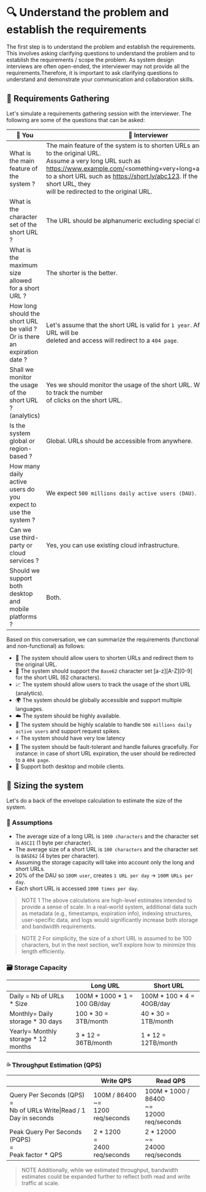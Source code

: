 
# 🔍 Understand the problem and establish the requirements
The first step is to understand the problem and establish the requirements. This involves asking clarifying questions
to understand the problem and to establish the requirements / scope the problem. As system design interviews are often
open-ended, the interviewer may not provide all the requirements.Therefore, it is important to ask clarifying questions
to understand and demonstrate your communication and collaboration skills.

## 📝 Requirements Gathering

Let's simulate a requirements gathering session with the interviewer. The following are some of the questions that can 
be asked:

| 🐹 You                                                                         	 | 🐸 Interviewer                                                                                                                                                                                                                                                                                                                        	 |
|----------------------------------------------------------------------------------|-----------------------------------------------------------------------------------------------------------------------------------------------------------------------------------------------------------------------------------------------------------------------------------------------------------------------------------------|
| What is the main feature of the system ?                                      	  | The main feature of the system is to shorten URLs and redirect users to the original URL. <br>Assume a very long URL such as https://www.example.com/<something+very+long+and+complicated> <br>to a short URL such as https://short.ly/abc123. If the user clicks on the short URL, they <br>will be redirected to the original URL. 	  |
| What is the character set of the short URL ?                                  	  | The URL should be alphanumeric excluding special characters.                                                                                                                                                                                                                                                                         	  |
| What is the maximum size allowed for a short URL ?                            	  | The shorter is the better.                                                                                                                                                                                                                                                                                                           	  |
| How long should the short URL be valid ? Or is there <br>an expiration date ? 	  | Let's assume that the short URL is valid for `1 year`. After that, the short URL will be <br>deleted and access will redirect to a `404 page`.                                                                                                                                                                                       	  |
| Shall we monitor the usage of the short URL ? (analytics)                     	  | Yes we should monitor the usage of the short URL. We should be able to track the number <br>of clicks on the short URL.                                                                                                                                                                                                              	  |
| Is the system global or region-based ?                                        	  | Global. URLs should be accessible from anywhere.                                                                                                                                                                                                                                                                                     	  |
| How many daily active users do you expect to use the <br>system ?             	  | We expect `500 millions daily active users (DAU)`.                                                                                                                                                                                                                                                                                   	  |
| Can we use third-party or cloud services ?                                    	  | Yes, you can use existing cloud infrastructure.                                                                                                                                                                                                                                                                                      	  |
| Should we support both desktop and mobile platforms ?                         	  | Both.                                                                                                                                                                                                                                                                                                                                	  |



Based on this conversation, we can summarize the requirements (functional and non-functional) as follows:

* 🔗  The system should allow users to shorten URLs and redirect them to the original URL.
* 🔡 The system should support the `Base62` character set [a-z][A-Z][0-9] for the short URL (62 characters).
* 📈  The system should allow users to track the usage of the short URL (analytics).
* 🌍  The system should be globally accessible and support multiple languages.
* ☁️  The system should be highly available.
* 📏 The system should be highly scalable to handle `500 millions daily active users` and support request spikes.
* ⚡  The system should have very low latency
* 🧱 The system should be fault-tolerant and handle failures gracefully. For instance: in case of short URL expiration, 
the user should be redirected to a `404 page`.
* 📱 Support both desktop and mobile clients.


## 🔢 Sizing the system
Let's do a back of the envelope calculation to estimate the size of the system. 

### 📌 Assumptions

* The average size of a long URL is `1000 characters` and the character set is `ASCII` (1 byte per character).
* The average size of a short URL is `100 characters` and the character set is `BASE62` (4 bytes per character).
* Assuming the storage capacity will take into account only the long and short URLs.
* 20% of the DAU so `10OM user`, creates `1 URL per day` ->  `100M URLs per day`.
* Each short URL is accessed `1000 times per day`.

> NOTE 1
> The above calculations are high-level estimates intended to provide a sense of scale. In a real-world system, 
> additional data such as metadata (e.g., timestamps, expiration info), indexing structures, user-specific data, and 
> logs would significantly increase both storage and bandwidth requirements.

> NOTE 2
> For simplicity, the size of a short URL is assumed to be 100 characters, but in the next section, we’ll explore how 
> to minimize this length efficiently.

### 🗃️ Storage Capacity

| 	                                     | Long URL                    	  | Short URL                	  |
|---------------------------------------|--------------------------------|-----------------------------|
| Daily = Nb of URLs * Size           	 | 100M * 1000 * 1 = 100 GB/day 	 | 100M * 100 * 4 = 40GB/day 	 |
| Monthly= Daily storage * 30 days    	 | 100 * 30 = 3TB/month        	  | 40 * 30 = 1TB/month      	  |
| Yearly= Monthly storage * 12 months 	 | 3 * 12 = 36TB/month         	  | 1 * 12 = 12TB/month      	  |


### 💦 Throughput Estimation (QPS)

| 	                                                                                                    | Write QPS                                      	 | Read QPS                                                    	 |
|------------------------------------------------------------------------------------------------------|--------------------------------------------------|---------------------------------------------------------------|
| Query Per Seconds (QPS) <br>                    = <br>Nb of URLs Write\|Read / 1 Day in seconds  	   | 100M / 86400<br>     ~= <br>  1200 req/seconds 	 | 100M * 1000 / 86400<br>        ~=<br>     12000 req/seconds 	 |
| Peak Query Per Seconds (PQPS)<br>                    =<br>           Peak factor * QPS             	 | 2 * 1200<br>     =<br>  2400 req/seconds     	   | 2 * 12000<br>        ~=<br>       24000 req/seconds     	     |

> NOTE
> Additionally, while we estimated throughput, bandwidth estimates could be expanded further to reflect both read and 
> write traffic at scale.




